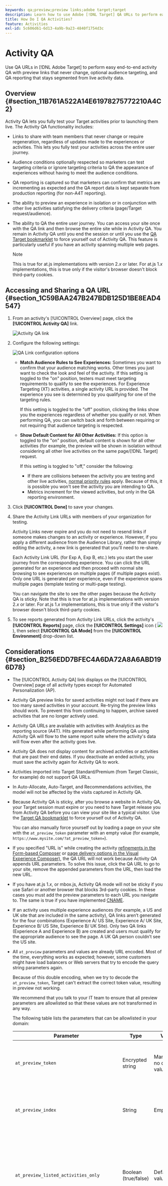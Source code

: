 ```yaml
---
keywords: qa;preview;preview links;adobe target;target
description: Learn how to use Adobe [!DNL Target] QA URLs to perform easy end-to-end activity QA with preview links that never change, optional audience targeting, and QA reporting that stays segmented from live activity data.
title: How Do I QA Activities?
feature: Activities
exl-id: 5c606d61-6d13-4a9b-9a23-4840f1754d3c
---
```

# Activity QA 

Use QA URLs in [!DNL Adobe Target] to perform easy end-to-end activity QA with preview links that never change, optional audience targeting, and QA reporting that stays segmented from live activity data.

## Overview {#section_11B761A522A14E61978275772210A4C2}

Activity QA lets you fully test your Target activities prior to launching them live. The Activity QA functionality includes:

* Links to share with team members that never change or require regeneration, regardless of updates made to the experiences or activities. This lets you fully test your activities across the entire user journey.
* Audience conditions optionally respected so marketers can test targeting criteria or ignore targeting criteria to QA the appearance of experiences without having to meet the audience conditions. 
* QA reporting is captured so that marketers can confirm that metrics are incrementing as expected and the QA report data is kept separate from production reporting (for non-A4T reporting). 
* The ability to preview an experience in isolation or in conjunction with other live activities satisfying the delivery criteria (page/Target request/audience). 
* The ability to QA the entire user journey. You can access your site once with the QA link and then browse the entire site while in Activity QA. You remain in Activity QA until you end the session or until you use the [QA Target bookmarklet](/help/c-activities/c-activity-qa/activity-qa-bookmark.md#concept_A8A3551A4B5342079AFEED5ECF93E879) to force yourself out of Activity QA. This feature is particularly useful if you have an activity spanning multiple web pages.

  >[!NOTE]
  >
  >This is true for at.js implementations with version 2.*x* or later. For at.js 1.*x* implementations, this is true only if the visitor's browser doesn't block third-party cookies.

## Accessing and Sharing a QA URL {#section_1C59BAA247B247BDB125D1BE8EAD4547}

1. From an activity's [!UICONTROL Overview] page, click the **[!UICONTROL Activity QA]** link.

   ![Activity QA link](assets/qa_link.png)

1. Configure the following settings:

   ![QA Link configuration options](assets/qa_link_config.png)

    * **Match Audience Rules to See Experiences:** Sometimes you want to confirm that your audience matching works. Other times you just want to check the look and feel of the activity. If this setting is toggled to the "on" position, testers must meet targeting requirements to qualify to see the experiences. For Experience Targeting (XT) activities, a single activity URL is provided. The experience you see is determined by you qualifying for one of the targeting rules.

      If this setting is toggled to the "off" position, clicking the links show you the experiences regardless of whether you qualify or not. When performing QA, you can switch back and forth between requiring or not requiring that audience targeting is respected. 
    
    * **Show Default Content for All Other Activities:** If this option is toggled to the "on" position, default content is shown for all other activities (for example, the preview will be shown in isolation without considering all other live activities on the same page/[!DNL Target] request.

      If this setting is toggled to "off," consider the following:

        * If there are collisions between the activity you are testing and other live activities, [normal priority rules](/help/c-activities/priority.md#concept_1780C11FEA57440499F0047DD6900E0F) apply. Because of this, it is possible you won't see the activity you are intending to QA. 
        * Metrics increment for the viewed activities, but only in the QA reporting environment.

1. Click **[!UICONTROL Done]** to save your changes. 
1. Share the Activity Link URLs with members of your organization for testing.

   Activity Links never expire and you do not need to resend links if someone makes changes to an activity or experience. However, if you apply a different audience from the Audience Library, rather than simply editing the activity, a new link is generated that you'll need to re-share.

   Each Activity Link URL (for Exp A, Exp B, etc.) lets you start the user journey from the corresponding experience. You can click the URL generated for an experience and then proceed with normal site browsing to see experiences on multiple pages (if multiple pages exist). Only one URL is generated per experience, even if the experience spans multiple pages (template testing or multi-page testing). 
   
   You can navigate the site to see the other pages because the Activity QA is sticky. Note that this is true for at.js implementations with version 2.*x* or later. For at.js 1.*x* implementations, this is true only if the visitor's browser doesn't block third-party cookies.

1. To see reports generated from Activity Link URLs, click the activity's **[!UICONTROL Reports]** page, click the **[!UICONTROL Settings]** icon (  ![](assets/icon_gear.png) ), then select **[!UICONTROL QA Mode]** from the **[!UICONTROL Environment]** drop-down list.

## Considerations {#section_B256EDD7BFEC4A6DA72A8A6ABD196D78}

* The [!UICONTROL Activity QA] link displays on the [!UICONTROL Overview] page of all activity types except for Automated Personalization (AP).
* Activity QA preview links for saved activities might not load if there are too many saved activities in your account. Re-trying the preview links should work. To prevent this from continuing to happen, archive saved activities that are no longer actively used.
* Activity QA URLs are available with activities with Analytics as the reporting source (A4T). Hits generated while performing QA using Activity QA will flow to the same report suite where the activity's data will flow even after the activity goes live. 
* Activity QA does not display content for archived activities or activities that are past their end dates. If you deactivate an ended activity, you must save the activity again for Activity QA to work. 
* Activities imported into Target Standard/Premium (from Target Classic, for example) do not support QA URLs. 
* In Auto-Allocate, Auto-Target, and Recommendations activities, the model will not be affected by the visits captured in Activity QA. 
* Because Activity QA is sticky, after you browse a website in Activity QA, your Target session must expire or you need to have Target release you from Activity QA before you can view your site like a typical visitor. Use the [Target QA bookmarklet](/help/c-activities/c-activity-qa/activity-qa-bookmark.md#concept_A8A3551A4B5342079AFEED5ECF93E879) to force yourself out of Activity QA.

  You can also manually force yourself out by loading a page on your site with the `at_preview_token` parameter with an empty value (for example, `https://www.mysite.com/?at_preview_token=`). 

* If you specified "URL is" while creating the activity [refinements in the Form-based Composer](/help/c-experiences/form-experience-composer.md#task_FAC842A6535045B68B4C1AD3E657E56E) or [page delivery options in the Visual Experience Composer)](/help/c-experiences/c-visual-experience-composer/viztarget-options.md#reference_3BD1BEEAFA584A749ED2D08F14732E81), the QA URL will not work because Activity QA appends URL parameters. To solve this issue, click the QA URL to go to your site, remove the appended parameters from the URL, then load the new URL.
* If you have at.js 1.*x*, or mbox.js, Activity QA mode will not be sticky if you use Safari or another browser that blocks 3rd-party cookies. In these cases you must add the preview parameters to each URL you navigate to. The same is true if you have implemented [CNAME](/help/c-implementing-target/c-considerations-before-you-implement-target/implement-cname-support-in-target.md).
* If an activity uses multiple experience audiences (for example, a US and UK site that are included in the same activity), QA links aren’t generated for the four combinations (Experience A/ US Site, Experience A/ UK Site, Experience B/ US Site, Experience B/ UK Site). Only two QA links (Experience A and Experience B) are created and users must qualify for the appropriate audience to see the page. A UK QA person couldn’t see the US site. 
* All `at_preview` parameters and values are already URL encoded. Most of the time, everything works as expected; however, some customers might have load balancers or Web servers that try to encode the query string parameters again.

  Because of this double encoding, when we try to decode the `at_preview_token`, Target can't extract the correct token value, resulting in preview not working.

  We recommend that you talk to your IT team to ensure that all preview parameters are allowlisted so that these values are not transformed in any way.

  The following table lists the parameters that can be allowlisted in your domain:

  | Parameter | Type | Value | Description |
  |--- |--- |--- |--- |
  |`at_preview_token`|Encrypted string|Mandatory; no default value|An encrypted entity that contains the list of campaigns IDs that are allowed to be executed in QA mode.|
  |`at_preview_index`|String|Empty|Format of the parameter is `<campaignIndex>` or `<campaignIndex>_< experienceIndex>`<br>Both indexes start with 1.|
  |`at_preview_listed_activities_only`|Boolean (true/false)|Default value: false|If "true," all campaigns specified in the `at_preview_index` parameters are processed.<br>If "false," all the campaigns from the page are processed, even if they were not specified in the preview token.|
  |`at_preview_evaluate_as_true_audience_ids`|String|Empty|Underscore-separated ("_") list of segmentId-s that should always (at targetting and reporting level) be evaluated as "true" in the scope of the [!DNL Target] request.|
  |`_AT_Debug`|String|Window or console|Console logging or new window.|
  |`adobe_mc_ref`|||Passes the referring URL of the default page to the new page. When used with `AppMeasurement.js` version 2.1 (or later), [!DNL Adobe Analytics] uses this parameter value as the referring URL on the new page.|
  |`adobe_mc_sdid`|||Passes the [!DNL Supplemental Data Id] (SDID) and [!DNL Experience Cloud Org Id] from the default page to the new page in order for Analytics for Target (A4T) to "stitch" together the Target request on the default page with the Analytics request on the new page.|

* The Target QA Mode UI shows just the first URL of an experience in a multi-page activity. The assumption is that you are creating a journey test and you will move from URL1 to URL2. However, if you want to go to URL2 independently, copy all the URL parameters provided against URL1 and apply them to URL2 after placing a "?" just like you see in URL1.

